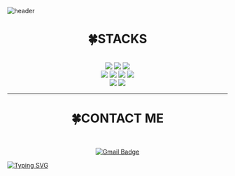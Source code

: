 
 
![header](https://capsule-render.vercel.app/api?type=waving&color=auto&height=300&section=header&text=Hi!%20I'm%20Goeun%20Park&fontSize=90&animation=twinkling&desc=desc~~&descAlign=80&descAlignY=65&descSize=35&fontAlignY=45)
<div align=center>
<h1>🍀STACKS</h1><br>

<img src="https://img.shields.io/badge/html5-E34F26?style=for-the-badge&logo=html5&logoColor=white"> 
  <img src="https://img.shields.io/badge/css-1572B6?style=for-the-badge&logo=css3&logoColor=white"> 
  <img src="https://img.shields.io/badge/javascript-F7DF1E?style=for-the-badge&logo=javascript&logoColor=black"> 
<br>
<img src="https://img.shields.io/badge/typescript-3178C6?style=for-the-badge&logo=Typescript&logoColor=black">
<img src="https://img.shields.io/badge/react-61DAFB?style=for-the-badge&logo=react&logoColor=black">
<img src="https://img.shields.io/badge/nextjs-000000?style=for-the-badge&logo=Next.js&logoColor=white">
<img src="https://img.shields.io/badge/styled components-DB7093?style=for-the-badge&logo=styled-components&logoColor=white">
<br>
<img src="https://img.shields.io/badge/Python-3776AB?style=for-the-badge&logo=Python&logoColor=white">
<img src="https://img.shields.io/badge/C-A8B9CC?style=for-the-badge&logo=C&logoColor=black">

<br/>
<hr>
<h1>🍀CONTACT ME</h1><br>

[![Gmail Badge](https://img.shields.io/badge/Gmail-d14836?style=flat-square&logo=Gmail&logoColor=white&link=mailto:0young384@gmail.com)](mailto:pjk146195@gmail.com)


  </div>


[![Typing SVG](https://readme-typing-svg.demolab.com?font=Fira+Code&weight=600&size=24&pause=1000&color=009A06&background=FF8EF750&width=435&lines=ㅁㄴㅇㅁㄴㅇㄻㄴ)](https://git.io/typing-svg)

</div>


